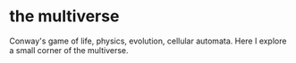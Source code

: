# the multiverse

Conway's game of life, physics, evolution, cellular automata. Here I
explore a small corner of the multiverse.
